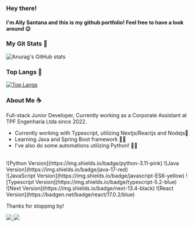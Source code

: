 
<h3>Hey there!</h3>
<h4> I'm Ally Santana and this is my github portfolio! Feel free to have a look around 😉</h4>  


<h3> My Git Stats 🌟 </h3>

![Anurag's GitHub stats](https://github-readme-stats.vercel.app/api?username=ally-sr&show_icons=true&theme=transparent) <br/>

<h3> Top Langs 🌟 </h3>

[![Top Langs](https://github-readme-stats.vercel.app/api/top-langs/?username=ally-sr&hide_progress=true)](https://github.com/ally-sr/github-readme-stats) <br>





<h3>About Me ☕</h3>

<p>
Full-stack Junior Developer, 
Currently working as a Corporate Assistant at TPF Engenharia Ltda since 2022.

* Currently working with Typescript, utilizing Nextjs/Reactjs and Nodejs💙<br />
* Learning Java and Spring Boot framework 💜🚀 <br />
* I've also do some automations utilizing Python! 🐍💛 <br />
<br />
![Python Version](https://img.shields.io/badge/python-3.11-pink)
![Java Version](https://img.shields.io/badge/java-17-red)
<br />
![JavaScript Version](https://img.shields.io/badge/javascript-ES6-yellow)
![Typescript Version](https://img.shields.io/badge/typescript-5.2-blue)
<br />
![Next Version](https://img.shields.io/badge/next-13.4-black)
![React Version](https://badgen.net/badge/react/17.0.2/blue) 

<br/>

Thanks for stopping by!


  <a href="https://mailto:contato@allysr.dev"><img src="https://img.shields.io/badge/Gmail-D14836?style=for-the-badge&logo=gmail&logoColor=white"/> </a>
  <a href="https://www.linkedin.com/in/allysantana/"><img src="https://img.shields.io/badge/LinkedIn-0077B5?style=for-the-badge&logo=linkedin&logoColor=white"/> </a>
</p>

